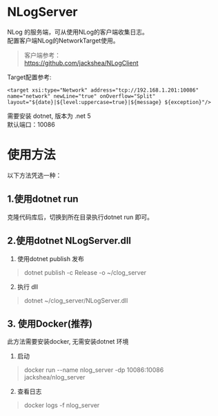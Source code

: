 # NLogServer
NLog 的服务端，可从使用NLog的客户端收集日志。  
配置客户端NLog的NetworkTarget使用。

> 客户端参考：  
> https://github.com/jackshea/NLogClient  

Target配置参考:
```
<target xsi:type="Network" address="tcp://192.168.1.201:10086" name="network" newLine="true" onOverflow="Split" layout="${date}|${level:uppercase=true}|${message} ${exception}"/>
```
  
需要安装 dotnet, 版本为 .net 5  
默认端口：10086  

# 使用方法
以下方法凭选一种：
## 1.使用dotnet run
克隆代码库后，切换到所在目录执行dotnet run 即可。
## 2.使用dotnet NLogServer.dll
1. 使用dotnet publish 发布  
> dotnet publish -c Release -o ~/clog_server  

2. 执行 dll  
> dotnet ~/clog_server/NLogServer.dll
## 3. 使用Docker(推荐)
此方法需要安装docker, 无需安装dotnet 环境  
1. 启动
> docker run --name nlog_server -dp 10086:10086 jackshea/nlog_server
2. 查看日志
> docker logs -f nlog_server